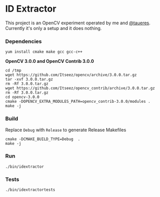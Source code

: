 # ID Extractor

This project is an OpenCV experiment operated by me and [@taueres](https://github.com/taueres).
Currently it's only a setup and it does nothing.

### Dependencies

```
yum install cmake make gcc gcc-c++
```

**OpenCV 3.0.0 and OpenCV Contrib 3.0.0**

```
cd /tmp
wget https://github.com/Itseez/opencv/archive/3.0.0.tar.gz
tar -xvf 3.0.0.tar.gz
rm -Rf 3.0.0.tar.gz
wget https://github.com/Itseez/opencv_contrib/archive/3.0.0.tar.gz
rm -Rf 3.0.0.tar.gz
cd opencv-3.0.0
cmake -DOPENCV_EXTRA_MODULES_PATH=opencv_contrib-3.0.0/modules .
make -j
```

### Build

Replace `Debug` with `Release` to generate Release Makefiles
```
cmake -DCMAKE_BUILD_TYPE=Debug  .
make -j
```

### Run

```
./bin/idextractor
```

### Tests

```
./bin/idextractortests
```
